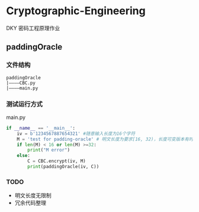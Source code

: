 # Cryptographic-Engineering


DKY 密码工程原理作业

## paddingOracle

### 文件结构  

```
paddingOracle
|————CBC.py
|————main.py
```

### 测试运行方式

main.py

```python
if __name__ == '__main__':
    iv = b'1234567887654321' #随意输入长度为16个字符
    M = 'test for padding-oracle' # 明文长度为要求[16, 32)，长度可变版本有时间改
    if len(M) < 16 or len(M) >=32:
        print("M error")
    else:
        C = CBC.encrypt(iv, M)
        print(paddingOracle(iv, C))
```

### TODO

- 明文长度无限制
- 冗余代码整理